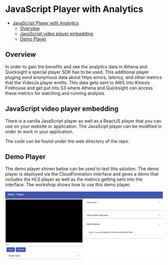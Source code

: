 
# JavaScript Player with Analytics

- [JavaScript Player with Analytics](#JavaScript-Player-with-Analytics)
  - [Overview](#Overview)
  - [JavaScript video player embedding](#JavaScript-video-player-embedding)
  - [Demo Player](#Demo-Player)

## Overview

In order to gain the benefits and see the analytics data in Athena and Quicksight a special player SDK has to be used. This additional player pluging send anonymous data about https errors, latency, and other metrics that the VideoJs player emitts. This data gets sent to AWS into Kinesis Firehouse and get put into S3 where Athena and Quicksight can access these metrics for watching and running analysis.

## JavaScript video player embedding

There is a vanilla JavaScript player as well as a ReactJS player that you can use on your website or application. The JavaScipt player can be modified in order to work in your application.

The code can be found under the web directory of the repo. 


## Demo Player

The demo player shown below can be used to test this solution. The demo player is deployed via the CloudFormation interface and gives a demo that includes the HLS player as well as the metrics getting sent into the interface. The workshop shows how to use this demo player. 

![alt text](images/demoplayer.png "Demo Player Preview Image")

